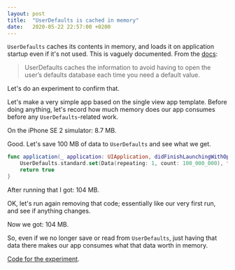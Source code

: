 ```yaml
---
layout: post
title:  "UserDefaults is cached in memory"
date:   2020-05-22 22:57:00 +0200
---
```


`UserDefaults` caches its contents in memory, and loads it on application startup even if it's not used. This is vaguely documented.
From the [docs](https://developer.apple.com/documentation/foundation/userdefaultss):

>UserDefaults caches the information to avoid having to open the user’s defaults database each time you need a default value.

Let's do an experiment to confirm that.

Let's make a very simple app based on the single view app template. 
Before doing anything, let's record how much memory does our app consumes before any `UserDefaults`-related work.

On the iPhone SE 2 simulator: 8.7 MB.

Good. Let's save 100 MB of data to `UserDefaults` and see what we get.

```swift
func application(_ application: UIApplication, didFinishLaunchingWithOptions launchOptions: [UIApplication.LaunchOptionsKey: Any]?) -> Bool {
    UserDefaults.standard.set(Data(repeating: 1, count: 100_000_000), forKey: "data")    
    return true
}
```

After running that I got: 104 MB.

OK, let's run again removing that code; essentially like our very first run, and see if anything changes.

Now we got: 104 MB.

So, even if we no longer save or read from `UserDefaults`, just having that data there makes our app consumes what that data worth in memory.

[Code for the experiment](https://github.com/ahmedk92/UserDefaultsCaching).